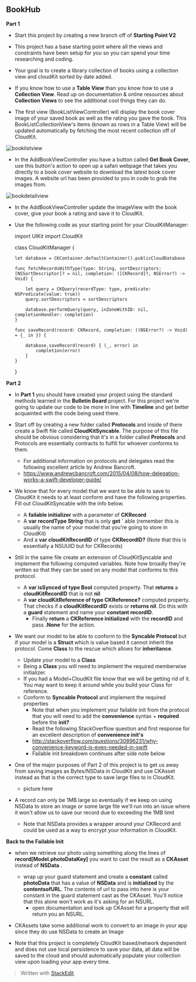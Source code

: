 
## **BookHub**

**Part 1**
-  Start this project by creating a new branch off of **Starting Point V2**

- This project has a base starting point where all the views and constraints have been setup for you so you can spend your time researching and coding.

-	Your goal is to create a library collection of books using a collection view and cloudKit sorted by date added.

- If you know how to use a **Table View** than you know how to use a **Collection View**. Read up on documentation & online resources about **Collection Views** to see the additional cool things they can do.

- The first view (BookListViewController) will display the book cover image of your saved book as well as the rating you gave the book. This BookListCollectionView's items (known as rows in a Table View) will be updated automatically by fetching the most recent collection off of CloudKit.

![booklistview](https://cloud.githubusercontent.com/assets/6709516/17558897/6b08e464-5ed9-11e6-93ad-40f04e280b4f.png)

- In the AddBookViewController you have a button called **Get Book Cover**, use this button's action to open up a safari webpage that takes you directly to a book cover website to download the latest book cover images. A website url has been provided to you in code to grab the images from.
 
![bookdetailview](https://cloud.githubusercontent.com/assets/6709516/17558899/6d04c418-5ed9-11e6-9a0d-fdc6b88e668d.png)

- In the AddBookViewController update the imageView with the book cover, give your book a rating and save it to CloudKit.

-	Use the following code as your starting point for your CloudKitManager:
	
    import UIKit
    import CloudKit
    
    class CloudKitManager {
        
        let database = CKContainer.defaultContainer().publicCloudDatabase
        
        func fetchRecordsWithType(type: String, sortDescriptors: [NSSortDescriptor]? = nil, completion: ([CKRecord]?, NSError?) -> Void) {
            
            let query = CKQuery(recordType: type, predicate: NSPredicate(value: true))
            query.sortDescriptors = sortDescriptors
            
            database.performQuery(query, inZoneWithID: nil, completionHandler: completion)
        }
        
        func saveRecord(record: CKRecord, completion: ((NSError?) -> Void) = {_ in }) {
    
            database.saveRecord(record) { (_, error) in
                completion(error)
            }
        }
    }

**Part 2**

- In **Part 1** you should have created your project using the standard methods learned in the **Bulletin Board** project. For this project we're going to update our code to be more in line with **Timeline** and get better acquainted with the code being used there.
- Start off by creating a new folder called **Protocols** and inside of there create a Swift file called **CloudKitSyncable**. The purpose of this file should be obvious considering that it's in a folder called **Protocols** and Protocols are essentially contracts to fulfill for whoever conforms to them.
	- For additional information on protocols and delegates read the following excellent article by Andrew Bancroft. 
	- https://www.andrewcbancroft.com/2015/04/08/how-delegation-works-a-swift-developer-guide/

- We know that for every model that we want to be able to save to CloudKit it needs to at least conform and have the following properties. Fill out CloudKitSyncable with the info below. 
	- A **failable initializer** with a parameter of **CKRecord**
	- A **var recordType String** that is only **get** ' able (remember this is usually the name of your model that you're going to store in CloudKit)
	- And a **var cloudKitRecordID** of type **CKRecordID?** (Note that this is essentially a NSUUID but for CKRecords)

- Still in the same file create an extension of CloudKitSyncable and implement the following computed variables. Note how broadly they're written so that they can be used on any model that conforms to this protocol.
	- A **var isSynced of type Bool** computed property. That **returns** a **cloudKitRecordID** that is not **nil**
	- A **var cloudKitReference of type CKReference?** computed property. That checks if a **cloudKitRecordID** exists or **returns nil**. Do this with a **guard** statement and name your **constant recordID**.
		- Finally **return** a **CKReference initialized** with the **recordID** and pass **.None** for the action. 

- We want our model to be able to conform to the **Syncable Protocol** but if your model is a **Struct** which is value based it cannot inherit the protocol. Come **Class** to the rescue which allows for **inheritance**. 
	- Update your model to a **Class**
	- Being a **Class** you will need to implement the required memberwise initializer.
	- If you had a Model+CloudKit file know that we will be getting rid of it. You may want to keep it around while you build your Class for reference.
	- Conform to **Syncable Protocol** and implement the required properties
		- Note that when you implement your failable init from the protocol that you will need to add the **convenience** syntax + **required** before the **init?**
		- Read the following StackOverflow question and first response for an excellent description of **convenience init's**
		- http://stackoverflow.com/questions/30896231/why-convenience-keyword-is-even-needed-in-swift
		- Failable init breakdown continues after side note below

- One of the major purposes of Part 2 of this project is to get us away from saving images as Bytes/NSData in CloudKit and use CKAsset instead as that is the correct type to save large files to in CloudKit.
	- picture here
- A record can only be 1MB large so eventually if we keep on using NSData to store an image or some large file we'll run into an issue where it won't allow us to save our record due to exceeding the 1MB limit
	- Note that NSData provides a wrapper around your CKRecord and could be used as a way to encrypt your information in CloudKit.

**Back to the Failable Init**

- when we retrieve our photo using something along the lines of **record[Model.photoDataKey]** you want to cast the result as a **CKAsset** instead of **NSData** .
	- wrap up your guard statement and create a **constant** called **photoData** that has a value of **NSData** and is **initialized** by the **contentsofURL**. The contents of url to pass into here is your constant in the guard statement cast as the CKAsset. You'll notice that this alone won't work as it's asking for an NSURL.
		- open documentation and look up CKAsset for a property that will return you an NSURL.

- CKAssets take some additional work to convert to an image in your app since they do use NSData to create an Image

 

	




- Note that this project is completely CloudKit based/network dependent and does not use local persistence to save your data, all data will be saved to the cloud and should automatically populate your collection view upon loading your app every time.



> Written with [StackEdit](https://stackedit.io/).
